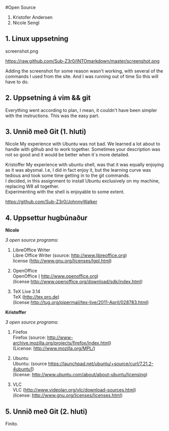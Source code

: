 #Open Source

1. Kristofer Andersen
2. Nicole Sengl

## 1. Linux uppsetning

screenshot.png

https://raw.github.com/Sub-Z3r0/INTOmarkdown/master/screenshot.png

Adding the screenshot for some reason wasn't working, with several of the commands I used from the site.  And I was running out of time
So this will have to do. 

## 2. Uppsetning á vim && git

Everything went according to plan, I mean, it couldn't have been simpler with the instructions.  This was the easy part.

## 3. Unnið með Git (1. hluti)

Nicole
My experience with Ubuntu was not bad. We learned a lot about to handle with github and to work together. Sometimes your description was not so good and it would be better when it´s more detailed.


Kristoffer
My experience with ubuntu shell, was that it was equally enjoying as it was abysmal.  I.e, I did in fact enjoy it, but the learning curve was tedious and took some time getting in to the git commands.  
I decided, in this assignment to install Ubuntu exclusively on my machine, replacing W8 all together.  
Experimenting with the shell is enjoyable to some extent.

https://github.com/Sub-Z3r0/JohnnyWalker

## 4. Uppsettur hugbúnaður

<b>Nicole</b>

<em>3 open source programs:</em>
1. LibreOffice Writer<br>
Libre Office Writer (source: http://www.libreoffice.org)<br>
license (http://www.gnu.org/licenses/lgpl.html)

2. OpenOffice<br>
OpenOffice ( http://www.openoffice.org)<br>
(license http://www.openoffice.org/download/sdk/index.html)

3. TeX Live 3.14<br>
TeX (http://tex.pro.de)<br>
(license http://tug.org/pipermail/tex-live/2011-April/028783.html)





<b>Kristoffer</b>

<em>3 open source programs:</em>
1. Firefox<br>
Firefox (source: http://www-archive.mozilla.org/projects/firefox/index.html)<br>
(License: http://www.mozilla.org/MPL/)<br>

2. Ubuntu<br>
Ubuntu: (source https://launchpad.net/ubuntu/+source/curl/7.21.2-4ubuntu1)<br>
(license: http://www.ubuntu.com/about/about-ubuntu/licensing)<br>

3. VLC<br>
VLC (http://www.videolan.org/vlc/download-sources.html)<br>
(license: http://www.gnu.org/licenses/licenses.html)<br>


## 5. Unnið með Git (2. hluti)

Finito.
